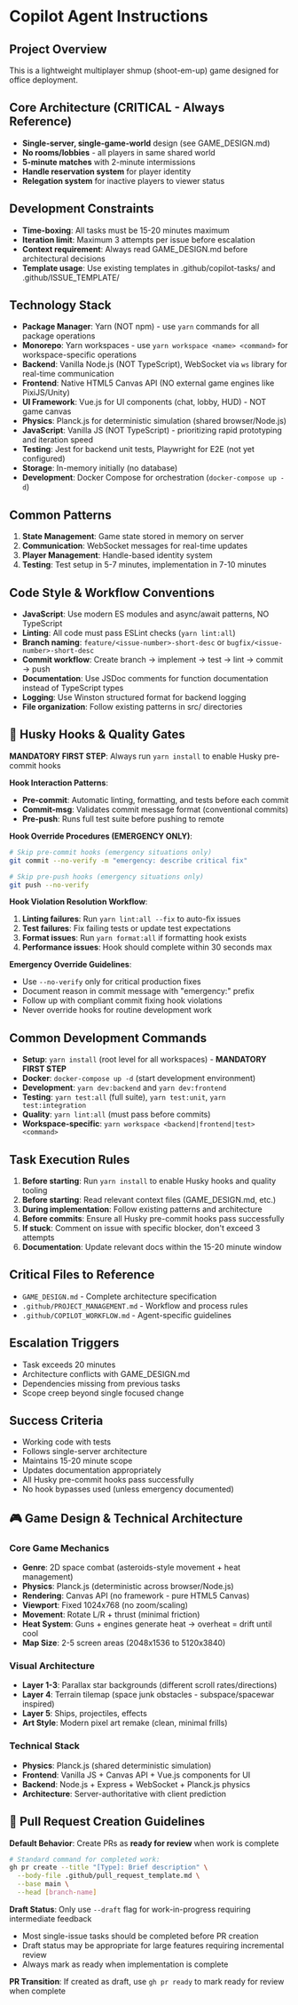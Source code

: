 # Copilot Agent Instructions

## Project Overview
This is a lightweight multiplayer shmup (shoot-em-up) game designed for office deployment.

## Core Architecture (CRITICAL - Always Reference)
- **Single-server, single-game-world** design (see GAME_DESIGN.md)
- **No rooms/lobbies** - all players in same shared world
- **5-minute matches** with 2-minute intermissions
- **Handle reservation system** for player identity
- **Relegation system** for inactive players to viewer status

## Development Constraints
- **Time-boxing**: All tasks must be 15-20 minutes maximum
- **Iteration limit**: Maximum 3 attempts per issue before escalation
- **Context requirement**: Always read GAME_DESIGN.md before architectural decisions
- **Template usage**: Use existing templates in .github/copilot-tasks/ and .github/ISSUE_TEMPLATE/

## Technology Stack
- **Package Manager**: Yarn (NOT npm) - use `yarn` commands for all package operations
- **Monorepo**: Yarn workspaces - use `yarn workspace <name> <command>` for workspace-specific operations
- **Backend**: Vanilla Node.js (NOT TypeScript), WebSocket via `ws` library for real-time communication
- **Frontend**: Native HTML5 Canvas API (NO external game engines like PixiJS/Unity)
- **UI Framework**: Vue.js for UI components (chat, lobby, HUD) - NOT game canvas
- **Physics**: Planck.js for deterministic simulation (shared browser/Node.js)
- **JavaScript**: Vanilla JS (NOT TypeScript) - prioritizing rapid prototyping and iteration speed
- **Testing**: Jest for backend unit tests, Playwright for E2E (not yet configured)
- **Storage**: In-memory initially (no database)
- **Development**: Docker Compose for orchestration (`docker-compose up -d`)

## Common Patterns
1. **State Management**: Game state stored in memory on server
2. **Communication**: WebSocket messages for real-time updates
3. **Player Management**: Handle-based identity system
4. **Testing**: Test setup in 5-7 minutes, implementation in 7-10 minutes

## Code Style & Workflow Conventions
- **JavaScript**: Use modern ES modules and async/await patterns, NO TypeScript
- **Linting**: All code must pass ESLint checks (`yarn lint:all`)
- **Branch naming**: `feature/<issue-number>-short-desc` or `bugfix/<issue-number>-short-desc`
- **Commit workflow**: Create branch → implement → test → lint → commit → push
- **Documentation**: Use JSDoc comments for function documentation instead of TypeScript types
- **Logging**: Use Winston structured format for backend logging
- **File organization**: Follow existing patterns in src/ directories

## 🔧 Husky Hooks & Quality Gates
**MANDATORY FIRST STEP**: Always run `yarn install` to enable Husky pre-commit hooks

**Hook Interaction Patterns**:
- **Pre-commit**: Automatic linting, formatting, and tests before each commit
- **Commit-msg**: Validates commit message format (conventional commits)
- **Pre-push**: Runs full test suite before pushing to remote

**Hook Override Procedures (EMERGENCY ONLY)**:
```bash
# Skip pre-commit hooks (emergency situations only)
git commit --no-verify -m "emergency: describe critical fix"

# Skip pre-push hooks (emergency situations only)  
git push --no-verify
```

**Hook Violation Resolution Workflow**:
1. **Linting failures**: Run `yarn lint:all --fix` to auto-fix issues
2. **Test failures**: Fix failing tests or update test expectations
3. **Format issues**: Run `yarn format:all` if formatting hook exists
4. **Performance issues**: Hook should complete within 30 seconds max

**Emergency Override Guidelines**:
- Use `--no-verify` only for critical production fixes
- Document reason in commit message with "emergency:" prefix
- Follow up with compliant commit fixing hook violations
- Never override hooks for routine development work

## Common Development Commands
- **Setup**: `yarn install` (root level for all workspaces) - **MANDATORY FIRST STEP**
- **Docker**: `docker-compose up -d` (start development environment)
- **Development**: `yarn dev:backend` and `yarn dev:frontend` 
- **Testing**: `yarn test:all` (full suite), `yarn test:unit`, `yarn test:integration`
- **Quality**: `yarn lint:all` (must pass before commits)
- **Workspace-specific**: `yarn workspace <backend|frontend|test> <command>`

## Task Execution Rules
1. **Before starting**: Run `yarn install` to enable Husky hooks and quality tooling
2. **Before starting**: Read relevant context files (GAME_DESIGN.md, etc.)
3. **During implementation**: Follow existing patterns and architecture
4. **Before commits**: Ensure all Husky pre-commit hooks pass successfully
5. **If stuck**: Comment on issue with specific blocker, don't exceed 3 attempts
6. **Documentation**: Update relevant docs within the 15-20 minute window

## Critical Files to Reference
- `GAME_DESIGN.md` - Complete architecture specification
- `.github/PROJECT_MANAGEMENT.md` - Workflow and process rules
- `.github/COPILOT_WORKFLOW.md` - Agent-specific guidelines

## Escalation Triggers
- Task exceeds 20 minutes
- Architecture conflicts with GAME_DESIGN.md
- Dependencies missing from previous tasks
- Scope creep beyond single focused change

## Success Criteria
- Working code with tests
- Follows single-server architecture
- Maintains 15-20 minute scope
- Updates documentation appropriately
- All Husky pre-commit hooks pass successfully
- No hook bypasses used (unless emergency documented)

## 🎮 Game Design & Technical Architecture

### Core Game Mechanics
- **Genre**: 2D space combat (asteroids-style movement + heat management)
- **Physics**: Planck.js (deterministic across browser/Node.js)
- **Rendering**: Canvas API (no framework - pure HTML5 Canvas)
- **Viewport**: Fixed 1024x768 (no zoom/scaling)
- **Movement**: Rotate L/R + thrust (minimal friction)
- **Heat System**: Guns + engines generate heat → overheat = drift until cool
- **Map Size**: 2-5 screen areas (2048x1536 to 5120x3840)

### Visual Architecture
- **Layer 1-3**: Parallax star backgrounds (different scroll rates/directions)
- **Layer 4**: Terrain tilemap (space junk obstacles - subspace/spacewar inspired)
- **Layer 5**: Ships, projectiles, effects
- **Art Style**: Modern pixel art remake (clean, minimal frills)

### Technical Stack
- **Physics**: Planck.js (shared deterministic simulation)
- **Frontend**: Vanilla JS + Canvas API + Vue.js components for UI
- **Backend**: Node.js + Express + WebSocket + Planck.js physics
- **Architecture**: Server-authoritative with client prediction

## 🔄 Pull Request Creation Guidelines

**Default Behavior**: Create PRs as **ready for review** when work is complete
```bash
# Standard command for completed work:
gh pr create --title "[Type]: Brief description" \
  --body-file .github/pull_request_template.md \
  --base main \
  --head [branch-name]
```

**Draft Status**: Only use `--draft` flag for work-in-progress requiring intermediate feedback
- Most single-issue tasks should be completed before PR creation
- Draft status may be appropriate for large features requiring incremental review
- Always mark as ready when implementation is complete

**PR Transition**: If created as draft, use `gh pr ready` to mark ready for review when complete
